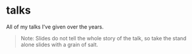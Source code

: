 # talks

All of my talks I've given over the years.

> Note: Slides do not tell the whole story of the talk, so take the stand alone slides with a grain of salt.
